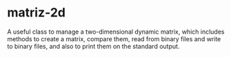 # matriz-2d
A useful class to manage a two-dimensional dynamic matrix, which includes methods to create a matrix, compare them, read from binary files and write to binary files, and also to print them on the standard output.
